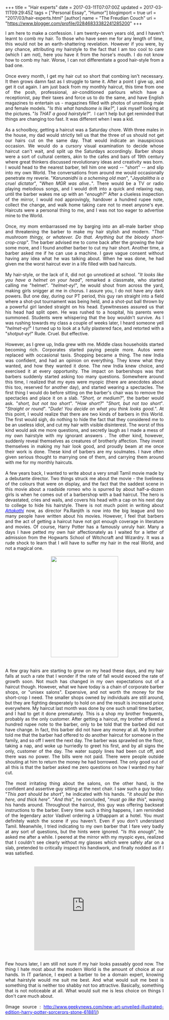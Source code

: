 +++
title = "Hair experts"
date = 2017-03-11T07:07:00Z
updated = 2017-03-11T09:29:45Z
tags = ["Personal Essay", "Humor"]
blogimport = true 
url = "2017/03/hair-experts.html"
[author]
	name = "The Freudian Couch"
	uri = "https://www.blogger.com/profile/02846833382241285200"
+++

<div dir="ltr" style="text-align: left;" trbidi="on">
<div style="text-align: justify;">
I am here to make a confession. I am twenty-seven years old, and I haven't learnt to comb my hair. To those who have seen me for any length of time, this would not be an earth-shattering revelation. However if you were, by any chance, attributing my hairstyle to the fact that I am too cool to care (which I am not), here you have it from the horse's mouth. I do not know how to comb my hair. Worse, I can not differentiate a good hair-style from a bad one.&nbsp;</div>
<div style="text-align: justify;">
<br /></div>
<div style="text-align: justify;">
Once every month, I get my hair cut so short that combing isn't necessary. It then grows damn fast as I struggle to tame it. After a point I give up, and get it cut again. I am just back from my monthly haircut, this time from one of the posh, professional, air-conditioned parlours which have a receptionist, pay their taxes and force us to do the same, and have English magazines to entertain us - magazines filled with photos of unsmiling male and female models. "<i>Is this what handsome is like?</i>", I ask myself looking at the pictures. "<i>Is THAT a good hairstyle?</i>". &nbsp;I can't help but get reminded that things are changing too fast. It was different when I was a kid.</div>
<div style="text-align: justify;">
<br /></div>
<div style="text-align: justify;">
As a schoolboy, getting a haircut was a Saturday chore. With three males in the house, my dad would strictly tell us that the three of us should not get our hairs cut on the same day. That would indicate an inauspicious occasion. We would do a cursory visual examination to decide whose haircut can't wait, and split up the Saturdays accordingly. Barber shops were a sort of cultural centers, akin to the cafes and bars of 19th century where great thinkers discussed revolutionary ideas and creativity was born. I would head to the nearest barber, tell him one word -- "short" -- and slip into my own World. The conversations from around me would occasionally penetrate my reverie. "<i>Karunanidhi is a scheming old man</i>", "<i>Jayalalitha is a cruel dictator</i>", "<i>When MGR was alive..</i>". There would be a TV or radio playing melodious songs, and I would drift into a quick and relaxing nap, until the barber wakes me up with an "<i>enough?</i>" After a clueless inspection of the mirror, I would nod approvingly, handover a hundred rupee note, collect the change, and walk home taking care not to meet anyone's eye. Haircuts were a personal thing to me, and I was not too eager to advertise mine to the World.</div>
<div style="text-align: justify;">
<br /></div>
<div style="text-align: justify;">
Once, my mom embarrassed me by barging into an all-male barber shop and threatening the barber to make my hair stylish and modern. "<i>That mushroom thingy, or whatever. Do that. Anything but the bloody short-crop-crap</i>". The barber advised me to come back after the growing the hair some more, and I found another barber to cut my hair short. Another time, a barber asked me if he can use a machine. I gave vague consent without having any idea what he was talking about. When he was done, he had given me the worst haircut ever in a life filled with bad haircuts.</div>
<div style="text-align: justify;">
<br /></div>
<div style="text-align: justify;">
My hair-style, or the lack of it, did not go unnoticed at school. "<i>It looks like you have a helmet on your head</i>", remarked a classmate, who started calling me "helmet". "<i>helmet-ey!</i>", he would shout from across the yard, making girls snigger at me in chorus. I assure you, I do not have any dark powers. But one day, during our PT period, this guy ran straight into a field where a shot-put tournament was being held, and a shot-put ball thrown by a powerful girl landed straight on his head. Eyewitnesses assured us that his head had split open. He was rushed to a hospital, his parents were summoned. Students were whispering that the boy wouldn't survive. As I was rushing towards my class a couple of weeks later, I heard someone yell "<i>helmet-ey!</i>" I turned up to look at a fully plastered face, and retorted with a "<i>shotput-ey!</i>" Rude. Cruel. But effective.</div>
<div style="text-align: justify;">
<br /></div>
<div style="text-align: justify;">
However, as I grew up, India grew with me. Middle class households started becoming rich. Corporates started paying people more. Autos were replaced with occasional taxis. Shopping became a thing. The new India was confident, and had an opinion on everything. They knew what they wanted, and how they wanted it done. The new India knew choice, and exercised it at every opportunity. The impact on barbershops was that barbers suddenly started asking too many questions. Somewhere around this time, I realized that my eyes were myopic (there are anecdotes about this too, reserved for another day), and started wearing a spectacles. The first thing I would do before sitting on the barber's chair was to remove the spectacles and place it on a slab. "<i>Short, or medium?</i>", the barber would ask. "<i>short, but not too short</i>". "<i>How short?</i>" "<i>Short, but not too short</i>". "<i>Straight or round</i>". "<i>Dude! You decide on what you think looks good.</i>". At this point, I would realize that there are two kinds of barbers in this World. The first would sigh, do nothing to hide the fact that they considered me to be an useless idiot, and cut my hair with visible disinterest. The worst of this kind would ask me more questions, and secretly laugh as I made a mess of my own hairstyle with my ignorant answers . The other kind, however, suddenly reveal themselves as creatures of brotherly affection. They invest themselves in making my hair look good, and proudly beam at me once their work is done. These kind of barbers are my soulmates. I have often given serious thought to marrying one of them, and carrying them around with me for my monthly haircuts.&nbsp;</div>
<div style="text-align: justify;">
<br /></div>
<div style="text-align: justify;">
A few years back, I wanted to write about a very small Tamil movie made by a debutante director. Two things struck me about the movie - the liveliness of the colours that were on display, and the fact that the saddest scene in this movie about a roadside romeo who is spurred by about half-a-dozen girls is when he comes out of a barbershop with a bad haircut. The hero is devastated, cries and wails, and covers his head with a cap on his next day to college to hide his hairstyle. There is not much point in writing about <i><a href="https://www.youtube.com/watch?v=ahmdb6yKfaU" target="_blank"><span style="color: blue;">Attakathi</span></a></i> now, as director Pa.Ranjith is now into the big league and too many people have written about his movies. However, I feel that barbers and the act of getting a haircut have not got enough coverage in literature and movies. Of course, Harry Potter has a famously unruly hair. Many a days I have petted my own hair affectionately as I waited for a letter of admission from the Hogwarts School of Witchcraft and Wizardry. It was a rude shock to learn that I will have to suffer my hair in the real World, and not a magical one.&nbsp;</div>
<div style="text-align: justify;">
<br /></div>
<div class="separator" style="clear: both; text-align: center;">
<a href="https://blogger.googleusercontent.com/img/b/R29vZ2xl/AVvXsEhpZiNsJOaDmk1Pm00RoelPXzk9DpMu65CCx821mFy-qpdzd6SdN_D5dG-1ouYXSTf8vxhF79AIZ2p2zFbSozOR70fUiYpeUkQVrMHH5FQkhmitzG5CZ66xAF-6XULjZEZKsbOiCj5XJRri/s1600/harry-illustration-.jpg" imageanchor="1" style="margin-left: 1em; margin-right: 1em;"><img border="0" height="320" src="https://blogger.googleusercontent.com/img/b/R29vZ2xl/AVvXsEhpZiNsJOaDmk1Pm00RoelPXzk9DpMu65CCx821mFy-qpdzd6SdN_D5dG-1ouYXSTf8vxhF79AIZ2p2zFbSozOR70fUiYpeUkQVrMHH5FQkhmitzG5CZ66xAF-6XULjZEZKsbOiCj5XJRri/s320/harry-illustration-.jpg" width="214" /></a></div>
<div style="text-align: justify;">
<br /></div>
<div style="text-align: justify;">
<br /></div>
<div style="text-align: justify;">
A few gray hairs are starting to grow on my head these days, and my hair falls at such a rate that I wonder if the rate of fall would exceed the rate of growth soon. Not much has changed in my own expectations out of a haircut though. However, what we have today is a chain of corporate barber shops, or "unisex salons". Expensive, and not worth the money for the short-crop I need. The smaller shops owned by individuals are still around, but they are fighting desperately to hold on and the result is increased price everywhere. My haircut last month was done by one such small time barber, and I had to get it done prematurely. This is a shop my brother frequents, probably as the only customer. After getting a haircut, my brother offered a hundred rupee note to the barber, only to be told that the barbed did not have change. In fact, this barber did not have any money at all. My brother told me that the barber had offered to do another haircut for someone in the family, and so off I went the next day. The barber was sprawled on the floor, taking a nap, and woke up hurriedly to greet his first, and by all signs the only, customer of the day. The water supply lines had been cut off, and there was no power. The bills were not paid. There were people outside shouting at him to return the money he had borrowed. The only good out of all this is that the barber asked me zero questions on how I wanted my hair cut.&nbsp;</div>
<div style="text-align: justify;">
<br /></div>
<div style="text-align: justify;">
The most irritating thing about the salons, on the other hand, is the confident and assertive guy sitting at the next chair. I saw such a guy today. "<i>This part should be short</i>", he indicated with his hands. "<i>It should be thin here, and thick here</i>". "<i>And this</i>", he concluded, "<i>must go like this</i>", waving his hands around. Throughout the haircut, this guy was offering backseat instructions to the barber. Every time such a thing happens, I am reminded of the legendary actor Vadivel ordering a Uthappam at a hotel. You must definitely watch the scene if you haven't. Even if you don't understand Tamil. Meanwhile, I tried indicating to my own barber that I fare very badly at any sort of questions, but the hints were ignored. "<i>Is this enough</i>", he asked me after a while. I peered at the mirror with my myopic eyes, realized that I couldn't see clearly without my glasses which were safely afar on a slab, pretended to critically inspect his handiwork, and finally nodded as if I was satisfied.</div>
<div style="text-align: justify;">
<br /></div>
<div style="text-align: justify;">
<br /></div>
<div class="separator" style="clear: both; text-align: center;">
<iframe allowfullscreen="" class="YOUTUBE-iframe-video" data-thumbnail-src="https://i.ytimg.com/vi/Ltor26JiX3E/0.jpg" frameborder="0" height="266" src="https://www.youtube.com/embed/Ltor26JiX3E?feature=player_embedded" width="320"></iframe></div>
<br />
<br />
<div style="text-align: justify;">
Few hours later, I am still not sure if my hair looks passably good now. The thing I hate most about the modern World is the amount of choice at our hands. In IT parlance, I expect a barber to be a domain expert, knowing what hairstyle would me suit me best. And what would suit me best is something that is neither too shabby not too attractive. Basically, something that is not noticeable at all. What would suit me is less choice on things I don't care much about.</div>
<div style="text-align: justify;">
<br /></div>
<div style="text-align: justify;">
(Image source : <a href="http://www.geekynews.com/new-art-unveiled-illustrated-edition-harry-potter-sorcerors-stone-61881/"><span style="color: blue;">http://www.geekynews.com/new-art-unveiled-illustrated-edition-harry-potter-sorcerors-stone-61881/</span></a>)</div>
</div>

